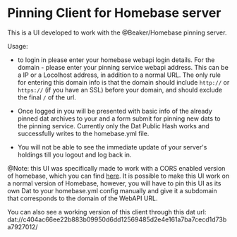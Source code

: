 # Pinning Client for Homebase server

This is a UI developed to work with the @Beaker/Homebase pinning server.

Usage:

* to login in please enter your homebase webapi login details. For the domain - please enter your pinning service webapi address. This can be a IP or a Locolhost address, in addition to a normal URL. The only rule for entering this domain info is that the domain should include `http://` or `https://` (if you have an SSL) before your domain, and should exclude the final `/` of the url.

* Once logged in you will be presented with basic info of the already pinned dat archives to your and a form submit for pinning new dats to the pinning service. Currently only the Dat Public Hash works and successfully writes to the homebase.yml file.

* You will not be able to see the immediate update of your server's holdings till you logout and log back in.

@Note: this UI was specifically made to work with a CORS enabled version of homebase, which you can find [here](https://github.com/agoramaHub/homebase-cors). It is possible to make this UI work on a normal version of Homebase, however, you will have to pin this UI as its own Dat to your homebase.yml config manually and give it a subdomain that corresponds to the domain of the WebAPI URL.

You can also see a working version of this client through this dat url:
dat://c404ac66ee22b883b09950d6dd12569485d2e4e161a7ba7cecd1d73ba7927012/
